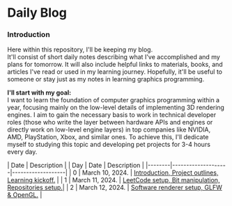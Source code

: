# Daily Blog

### Introduction
Here within this repository, I'll be keeping my blog.  
It'll consist of short daily notes describing what I've accomplished and my plans for tomorrow. It will also include helpful links to materials, books, and articles I've read or used in my learning journey. Hopefully, it'll be useful to someone or stay just as my notes in learning graphics programming.  
  
**I'll start with my goal:**  
I want to learn the foundation of computer graphics programming within a year, focusing mainly on the low-level details of implementing 3D rendering engines. I aim to gain the necessary basis to work in technical developer roles (those who write the layer between hardware APIs and engines or directly work on low-level engine layers) in top companies like NVIDIA, AMD, PlayStation, Xbox, and similar ones. To achieve this, I'll dedicate myself to studying this topic and developing pet projects for 3-4 hours every day.  

| Date | Description |
|   Day  |        Date        |    Description    |
|--------|--------------------|-------------------|
| 0 | March 10, 2024. | [Introduction, Project outlines, Learning kickoff.](https://github.com/cppikigai/blog/blob/main/notes/daily_notes_001.md#march-10-2024-day-0) |
| 1 | March 11, 2024. | [LeetCode setup, Bit manipulation, Repositories setup.](https://github.com/cppikigai/blog/blob/main/notes/daily_notes_001.md#march-11-2024-day-1)|
| 2 | March 12, 2024. | [Software renderer setup, GLFW & OpenGL.](https://github.com/cppikigai/blog/blob/main/notes/daily_notes_001.md#march-12-2024-day-2) |

